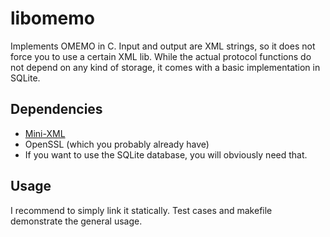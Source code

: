 # libomemo
Implements OMEMO in C.
Input and output are XML strings, so it does not force you to use a certain XML lib.
While the actual protocol functions do not depend on any kind of storage, it comes with a basic implementation in SQLite.

## Dependencies ##
* [Mini-XML](http://www.msweet.org/projects.php?Z3) 
* OpenSSL (which you probably already have)
* If you want to use the SQLite database, you will obviously need that.

## Usage ##
I recommend to simply link it statically. Test cases and makefile demonstrate the general usage. 
